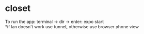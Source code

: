 # closet
To run the app: 
  terminal -> dir -> enter: expo start <br>
  *if lan doesn't work use tunnel, otherwise use browser phone view
